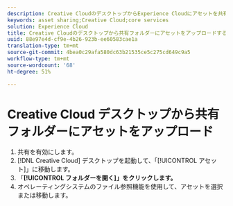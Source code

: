 ```yaml
---
description: Creative CloudのデスクトップからExperience Cloudにアセットを共有フォルダにアップロードする方法を説明します。
keywords: asset sharing;Creative Cloud;core services
solution: Experience Cloud
title: Creative Cloudのデスクトップから共有フォルダーにアセットをアップロードする |Adobe Experience Cloud
uuid: 88e97e4d-cf9e-4b26-923b-ee60583cae1a
translation-type: tm+mt
source-git-commit: 4bea0c29afa580dc63b21535ce5c275cd649c9a5
workflow-type: tm+mt
source-wordcount: '68'
ht-degree: 51%

---
```



# Creative Cloud デスクトップから共有フォルダーにアセットをアップロード

1. 共有を有効にします。
1. [!DNL Creative Cloud] デスクトップを起動して、「[!UICONTROL アセット]」に移動します。
1. 「**[!UICONTROL フォルダーを開く]」をクリックします。**
1. オペレーティングシステムのファイル参照機能を使用して、アセットを選択または移動します。
